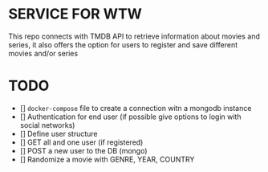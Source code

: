 # SERVICE FOR WTW
This repo connects with TMDB API to retrieve information about movies and series, it also offers the option for users to register and save different movies and/or series

# TODO
- [] `docker-compose` file to create a connection witn a mongodb instance
- [] Authentication for end user (if possible give options to login with social networks)
- [] Define user structure
- [] GET all and one user (if registered)
- [] POST a new user to the DB (mongo)
- [] Randomize a movie with GENRE, YEAR, COUNTRY
